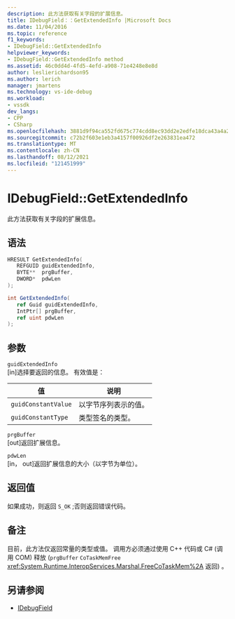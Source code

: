 ```yaml
---
description: 此方法获取有关字段的扩展信息。
title: IDebugField：：GetExtendedInfo |Microsoft Docs
ms.date: 11/04/2016
ms.topic: reference
f1_keywords:
- IDebugField::GetExtendedInfo
helpviewer_keywords:
- IDebugField::GetExtendedInfo method
ms.assetid: 46c0dd4d-4fd5-4efd-a908-71e4248e8e8d
author: leslierichardson95
ms.author: lerich
manager: jmartens
ms.technology: vs-ide-debug
ms.workload:
- vssdk
dev_langs:
- CPP
- CSharp
ms.openlocfilehash: 3881d9f94ca552fd675c774cdd8ec93dd2e2edfe18dca43a4a2d77b74532a245
ms.sourcegitcommit: c72b2f603e1eb3a4157f00926df2e263831ea472
ms.translationtype: MT
ms.contentlocale: zh-CN
ms.lasthandoff: 08/12/2021
ms.locfileid: "121451999"
---
```

# <a name="idebugfieldgetextendedinfo"></a>IDebugField::GetExtendedInfo
此方法获取有关字段的扩展信息。

## <a name="syntax"></a>语法

```cpp
HRESULT GetExtendedInfo( 
   REFGUID guidExtendedInfo,
   BYTE**  prgBuffer,
   DWORD*  pdwLen
);
```

```csharp
int GetExtendedInfo(
   ref Guid guidExtendedInfo,
   IntPtr[] prgBuffer,
   ref uint pdwLen
);
```

## <a name="parameters"></a>参数
`guidExtendedInfo`\
[in]选择要返回的信息。 有效值是：

|值|说明|
|-----------|-----------------|
|`guidConstantValue`|以字节序列表示的值。|
|`guidConstantType`|类型签名的类型。|

`prgBuffer`\
[out]返回扩展信息。

`pdwLen`\
[in， out]返回扩展信息的大小（以字节为单位）。

## <a name="return-value"></a>返回值
 如果成功，则返回 `S_OK` ;否则返回错误代码。

## <a name="remarks"></a>备注
 目前，此方法仅返回常量的类型或值。 调用方必须通过使用 C++ 代码或 C# (调用 COM) 释放 (`prgBuffer` `CoTaskMemFree` <xref:System.Runtime.InteropServices.Marshal.FreeCoTaskMem%2A> 返回) 。

## <a name="see-also"></a>另请参阅
- [IDebugField](../../../extensibility/debugger/reference/idebugfield.md)

